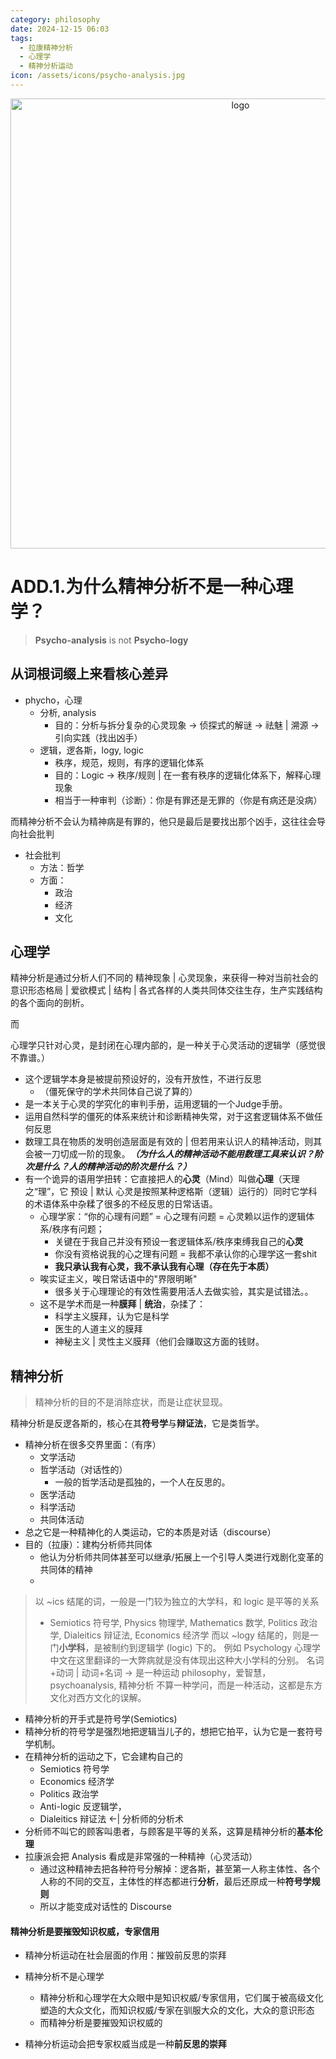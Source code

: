 ```yaml
---
category: philosophy
date: 2024-12-15 06:03
tags:
  - 拉康精神分析
  - 心理学
  - 精神分析运动
icon: /assets/icons/psycho-analysis.jpg
---
```


<p align="center">
  <img width="720" src="/assets/icons/psycho-analysis.jpg" alt="logo">
</p>


# ADD.1.为什么精神分析不是一种心理学？

> **Psycho-analysis**    is not   **Psycho-logy**

## 从词根词缀上来看核心差异

- phycho，心理
	- 分析, analysis
		- 目的：分析与拆分复杂的心灵现象 -> 侦探式的解谜 -> 祛魅 | 溯源 → 引向实践（找出凶手）
	- 逻辑，逻各斯，logy, logic
		- 秩序，规范，规则，有序的逻辑化体系
		- 目的：Logic → 秩序/规则 |  在一套有秩序的逻辑化体系下，解释心理现象
		- 相当于一种审判（诊断）：你是有罪还是无罪的（你是有病还是没病）

而精神分析不会认为精神病是有罪的，他只是最后是要找出那个凶手，这往往会导向社会批判

- 社会批判
	- 方法：哲学
	- 方面：
		- 政治
		- 经济
		- 文化

## 心理学

精神分析是通过分析人们不同的 精神现象 | 心灵现象，来获得一种对当前社会的意识形态格局 | 爱欲模式 | 结构 | 各式各样的人类共同体交往生存，生产实践结构的各个面向的剖析。

而

心理学只针对心灵，是封闭在心理内部的，是一种关于心灵活动的逻辑学（感觉很不靠谱。）
- 这个逻辑学本身是被提前预设好的，没有开放性，不进行反思
	- （僵死保守的学术共同体自己说了算的）
- 是一本关于心灵的学究化的审判手册，运用逻辑的一个Judge手册。
- 运用自然科学的僵死的体系来统计和诊断精神失常，对于这套逻辑体系不做任何反思
- 数理工具在物质的发明创造层面是有效的  | 但若用来认识人的精神活动，则其会被一刀切成一阶的现象。***（为什么人的精神活动不能用数理工具来认识？阶次是什么？人的精神活动的阶次是什么？）***
- 有一个诡异的语用学扭转：它直接把人的**心灵**（Mind）叫做**心理**（天理之“理”，它 预设 | 默认 心灵是按照某种逻格斯（逻辑）运行的）同时它学科的术语体系中杂糅了很多的不经反思的日常话语。
	- 心理学家：“你的心理有问题” = 心之理有问题 = 心灵赖以运作的逻辑体系/秩序有问题；
		- 关键在于我自己并没有预设一套逻辑体系/秩序束缚我自己的**心灵**
		- 你没有资格说我的心之理有问题 = 我都不承认你的心理学这一套shit
		- **我只承认我有心灵，我不承认我有心理（存在先于本质）**
	- 唉实证主义，唉日常话语中的"界限明晰"
		- 很多关于心理理论的有效性需要用活人去做实验，其实是试错法。。
	- 这不是学术而是一种**膜拜** | **统治**，杂揉了：
		- 科学主义膜拜，认为它是科学
		- 医生的人道主义的膜拜
		- 神秘主义 | 灵性主义膜拜（他们会赚取这方面的钱财。

## 精神分析

> 精神分析的目的不是消除症状，而是让症状显现。

精神分析是反逻各斯的，核心在其**符号学**与**辩证法**，它是类哲学。

- 精神分析在很多交界里面：（有序）
	- 文学活动
	- 哲学活动（对话性的）
		- 一般的哲学活动是孤独的，一个人在反思的。
	- 医学活动
	- 科学活动
	- 共同体活动
- 总之它是一种精神化的人类运动，它的本质是对话（discourse）
- 目的（拉康）：建构分析师共同体
	- 他认为分析师共同体甚至可以继承/拓展上一个引导人类进行戏剧化变革的共同体的精神
	- 

> 以 ~ics 结尾的词，一般是一门较为独立的大学科，和 logic 是平等的关系
> - Semiotics 符号学, Physics 物理学, Mathematics 数学, Politics 政治学, Dialeitics 辩证法, Economics 经济学
> 而以 ~logy 结尾的，则是一门**小学科**，是被制约到逻辑学 (logic) 下的。
> 例如 Psychology 心理学
> 中文在这里翻译的一大弊病就是没有体现出这种大小学科的分别。 
> 名词+动词 | 动词+名词 -> 是一种运动
> philosophy，爱智慧，
> psychoanalysis, 精神分析
> 不算一种学问，而是一种活动，这都是东方文化对西方文化的误解。


- 精神分析的开手式是符号学(Semiotics)
- 精神分析的符号学是强烈地把逻辑当儿子的，想把它拍平，认为它是一套符号学机制。
- 在精神分析的运动之下，它会建构自己的
	- Semiotics 符号学
	- Economics 经济学
	- Politics 政治学
	- Anti-logic 反逻辑学，
	- Dialeitics 辩证法   <-|   分析师的分析术
- 分析师不叫它的顾客叫患者，与顾客是平等的关系，这算是精神分析的**基本伦理**
- 拉康派会把 Analysis 看成是非常强的一种精神（心灵活动）
	- 通过这种精神去把各种符号分解掉：逻各斯，甚至第一人称主体性、各个人称的不同的交互，主体性的样态都进行**分析**，最后还原成一种**符号学规则**
	- 所以才能变成对话性的 Discourse
#### 精神分析是要摧毁知识权威，专家信用
- 精神分析运动在社会层面的作用：摧毁前反思的崇拜


- 精神分析不是心理学
	- 精神分析和心理学在大众眼中是知识权威/专家信用，它们属于被高级文化塑造的大众文化，而知识权威/专家在驯服大众的文化，大众的意识形态
	- 而精神分析是要摧毁知识权威的
- 精神分析运动会把专家权威当成是一种**前反思的崇拜**
